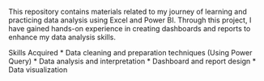 This repository contains materials related to my journey of learning and practicing data analysis using Excel and Power BI. 
Through this project, I have gained hands-on experience in creating dashboards and reports to enhance my data analysis skills.

Skills Acquired
    * Data cleaning and preparation techniques (Using Power Query)
    * Data analysis and interpretation
    * Dashboard and report design
    * Data visualization
